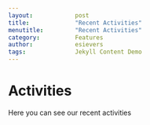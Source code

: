 ```yaml
---
layout:            post
title:             "Recent Activities"
menutitle:         "Recent Activities"
category:          Features
author:            esievers
tags:              Jekyll Content Demo
---
```

# Activities
Here you can see our recent activities
